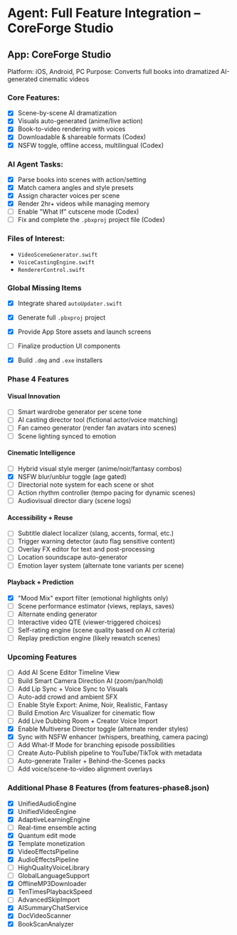 # Agent: Full Feature Integration – CoreForge Studio
## App: CoreForge Studio
Platform: iOS, Android, PC
Purpose: Converts full books into dramatized AI-generated cinematic videos

### Core Features:
- [x] Scene-by-scene AI dramatization
- [x] Visuals auto-generated (anime/live action)
- [x] Book-to-video rendering with voices
- [x] Downloadable & shareable formats (Codex)
- [x] NSFW toggle, offline access, multilingual (Codex)

### AI Agent Tasks:
- [x] Parse books into scenes with action/setting
- [x] Match camera angles and style presets
- [x] Assign character voices per scene
- [x] Render 2hr+ videos while managing memory
- [ ] Enable "What If" cutscene mode (Codex)
- [ ] Fix and complete the `.pbxproj` project file (Codex)

### Files of Interest:
- `VideoSceneGenerator.swift`
- `VoiceCastingEngine.swift`
- `RendererControl.swift`

### Global Missing Items
- [x] Integrate shared `autoUpdater.swift`
- [x] Generate full `.pbxproj` project
- [x] Provide App Store assets and launch screens
- [ ] Finalize production UI components
- [x] Build `.dmg` and `.exe` installers


### Phase 4 Features
#### Visual Innovation
- [ ] Smart wardrobe generator per scene tone
- [ ] AI casting director tool (fictional actor/voice matching)
- [ ] Fan cameo generator (render fan avatars into scenes)
- [ ] Scene lighting synced to emotion

#### Cinematic Intelligence
- [ ] Hybrid visual style merger (anime/noir/fantasy combos)
 - [x] NSFW blur/unblur toggle (age gated)
- [ ] Directorial note system for each scene or shot
- [ ] Action rhythm controller (tempo pacing for dynamic scenes)
- [ ] Audiovisual director diary (scene logs)

#### Accessibility + Reuse
- [ ] Subtitle dialect localizer (slang, accents, formal, etc.)
- [ ] Trigger warning detector (auto flag sensitive content)
- [ ] Overlay FX editor for text and post-processing
- [ ] Location soundscape auto-generator
- [ ] Emotion layer system (alternate tone variants per scene)

#### Playback + Prediction
 - [x] "Mood Mix" export filter (emotional highlights only)
- [ ] Scene performance estimator (views, replays, saves)
- [ ] Alternate ending generator
- [ ] Interactive video QTE (viewer-triggered choices)
- [ ] Self-rating engine (scene quality based on AI criteria)
- [ ] Replay prediction engine (likely rewatch scenes)
### Upcoming Features
- [ ] Add AI Scene Editor Timeline View
- [ ] Build Smart Camera Direction AI (zoom/pan/hold)
- [ ] Add Lip Sync + Voice Sync to Visuals
- [ ] Auto-add crowd and ambient SFX
- [ ] Enable Style Export: Anime, Noir, Realistic, Fantasy
- [ ] Build Emotion Arc Visualizer for cinematic flow
- [ ] Add Live Dubbing Room + Creator Voice Import
 - [x] Enable Multiverse Director toggle (alternate render styles)
 - [x] Sync with NSFW enhancer (whispers, breathing, camera pacing)
- [ ] Add What-If Mode for branching episode possibilities
- [ ] Create Auto-Publish pipeline to YouTube/TikTok with metadata
- [ ] Auto-generate Trailer + Behind-the-Scenes packs
- [ ] Add voice/scene-to-video alignment overlays

### Additional Phase 8 Features (from features-phase8.json)
- [x] UnifiedAudioEngine
- [x] UnifiedVideoEngine
- [x] AdaptiveLearningEngine
- [ ] Real-time ensemble acting
- [x] Quantum edit mode
- [x] Template monetization
- [x] VideoEffectsPipeline
- [x] AudioEffectsPipeline
- [ ] HighQualityVoiceLibrary
- [ ] GlobalLanguageSupport
- [x] OfflineMP3Downloader
- [x] TenTimesPlaybackSpeed
- [ ] AdvancedSkipImport
- [x] AISummaryChatService
- [x] DocVideoScanner
- [x] BookScanAnalyzer
